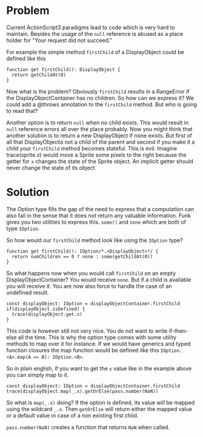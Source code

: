 # Problem #

Current ActionScript3 paradigms lead to code which is very hard to maintain. Besides the usage of the `null` reference is abused as a place holder for "Your request did not succeed."

For example the simple method `firstChild` of a DisplayObject could be defined like this

```
function get firstChild(): DisplayObject {
  return getChildAt(0)
}
```

Now what is the problem? Obviously `firstChild` results in a RangeError if the DisplayObjectContainer has no children. So how can we express it? We could add a @throws annotation to the `firstChild` method. But who is going to read that?

Another option is to return `null` when no child exists. This would result in `null` reference errors all over the place probably. Now you might think that another solution is to return a new DisplayObject if none exists. But first of all that DisplayObjectis not a child of the parent and second if you make it a child your `firstChild` method becomes stateful. This is evil. Imagine trace(sprite.x) would move a Sprite some pixels to the right because the getter for `x` changes the state of the Sprite object. An implicit getter should never change the state of its object.


# Solution #

The Option type fills the gap of the need to express that a computation can also fail in the sense that it does not return any valuable information. Funk gives you two utilities to express this. `some()` and `none` which are both of type `IOption`.

So how would our `firstChild` method look like using the `IOption` type?

```
function get firstChild(): IOption/*.<DisplayObject>*/ {
  return numChildren == 0 ? none : some(getChildAt(0))
}
```

So what happens now when you would call `firstChild` on an empty DisplayObjectContainer? You would receive `none`. But if a child is available you will receive it. You are now also force to handle the case of an undefined result.

```
const displayObject: IOption = displayObjectContainer.firstChild
if(displayObject.isDefined) {
  trace(displayObject.get.x)
}
```

This code is however still not very nice. You do not want to write if-then-else all the time. This is why the option type comes with some utility methods to map over it for instance. If we would have generics and typed function closures the map function would be defined like this `IOption.<A>.map(A => B): IOption.<B>`.

So in plain english, if you want to get the `x` value like in the example above you can simply map to it.

```
const displayObject: IOption = displayObjectContainer.firstChild
trace(displayObject.map(_.x).getOrElse(pass.number(NaN))
```

So what is `map(_.x)` doing? If the option is defined, its value will be mapped using the wildcard `_.x`. Then `getOrElse` will return either the mapped value or a default value in case of a non existing first child.

`pass.number(NaN)` creates a function that returns `NaN` when called.